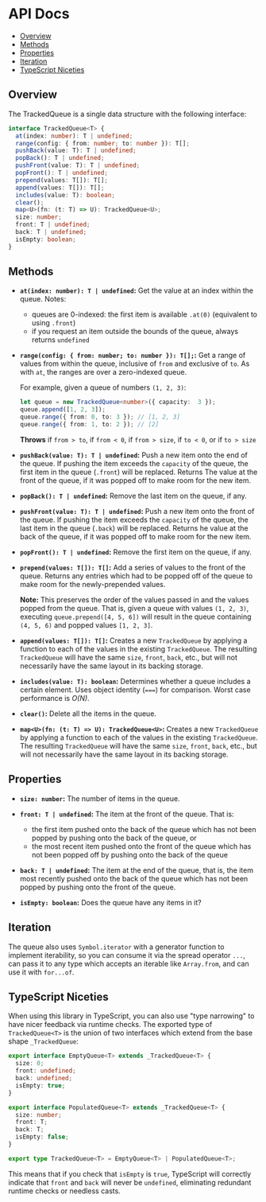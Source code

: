 # API Docs

- [Overview](#overview)
- [Methods](#methods)
- [Properties](#properties)
- [Iteration](#iteration)
- [TypeScript Niceties](#typescript-niceties)

## Overview

The TrackedQueue is a single data structure with the following interface:

```ts
interface TrackedQueue<T> {
  at(index: number): T | undefined;
  range(config: { from: number; to: number }): T[];
  pushBack(value: T): T | undefined;
  popBack(): T | undefined;
  pushFront(value: T): T | undefined;
  popFront(): T | undefined;
  prepend(values: T[]): T[];
  append(values: T[]): T[];
  includes(value: T): boolean;
  clear();
  map<U>(fn: (t: T) => U): TrackedQueue<U>;
  size: number;
  front: T | undefined;
  back: T | undefined;
  isEmpty: boolean;
}
```


## Methods

- **`at(index: number): T | undefined`:** Get the value at an index within the queue. Notes:

    - queues are 0-indexed: the first item is available `.at(0)` (equivalent to using `.front`)
    - if you request an item outside the bounds of the queue, always returns `undefined`

- **`range(config: { from: number; to: number }): T[];`:** Get a range of values from within the queue, inclusive of `from` and exclusive of `to`. As with `at`, the ranges are over a zero-indexed queue.

    For example, given a queue of numbers `(1, 2, 3)`:

    ```ts
    let queue = new TrackedQueue<number>({ capacity:  3 });
    queue.append([1, 2, 3]);
    queue.range({ from: 0, to: 3 }); // [1, 2, 3]
    queue.range({ from: 1, to: 2 }); // [2]
    ```

    **Throws** if `from > to`, if `from < 0`, if `from > size`, if `to < 0`, or if `to > size`

- **`pushBack(value: T): T | undefined`:** Push a new item onto the end of the queue. If pushing the item exceeds the `capacity` of the queue, the first item in the queue (`.front`) will be replaced. Returns The value at the front of the queue, if it was popped off to make room for the new item.


- **`popBack(): T | undefined`:** Remove the last item on the queue, if any.

- **`pushFront(value: T): T | undefined`:** Push a new item onto the front of the queue. If pushing the item exceeds the `capacity` of the queue, the last item in the queue (`.back`) will be replaced. Returns he value at the back of the queue, if it was popped off to make room for the new item.

- **`popFront(): T | undefined`:** Remove the first item on the queue, if any.

- **`prepend(values: T[]): T[]`:** Add a series of values to the front of the queue. Returns any entries which had to be popped off of the queue to make room for the newly-prepended values.

    **Note:** This preserves the order of the values passed in and the values popped from the queue. That is, given a queue with values `(1, 2, 3)`, executing `queue.prepend([4, 5, 6])` will result in the queue containing `(4, 5, 6)` and popped values `[1, 2, 3]`.

- **`append(values: T[]): T[]`:** Creates a new `TrackedQueue` by applying a function to each of the values in the existing `TrackedQueue`. The resulting `TrackedQueue` will have the same `size`, `front`, `back`, etc., but will not necessarily have the same layout in its backing storage.

- **`includes(value: T): boolean`:** Determines whether a queue includes a certain element. Uses object identity (`===`) for comparison. Worst case performance is *O(N)*.

- **`clear()`:** Delete all the items in the queue.

- **`map<U>(fn: (t: T) => U): TrackedQueue<U>`:** Creates a new `TrackedQueue` by applying a function to each of the values in the existing `TrackedQueue`. The resulting `TrackedQueue` will have the same `size`, `front`, `back`, etc., but will not necessarily have the same layout in its backing storage.


## Properties

- **`size: number`:** The number of items in the queue.

- **`front: T | undefined`:** The item at the front of the queue. That is:

    - the first item pushed onto the back of the queue which has not been popped by pushing onto the back of the queue, or
    - the most recent item pushed onto the front of the queue which has not been popped off by pushing onto the back of the queue

- **`back: T | undefined`:** The item at the end of the queue, that is, the item most recently pushed onto the back of the queue which has not been popped by pushing onto the front of the queue.

- **`isEmpty: boolean`:** Does the queue have any items in it?


## Iteration

The queue also uses `Symbol.iterator` with a generator function to implement iterability, so you can consume it via the spread operator `...`, can pass it to any type which accepts an iterable like `Array.from`, and can use it with `for...of`.


## TypeScript Niceties

When using this library in TypeScript, you can also use "type narrowing" to have nicer feedback via runtime checks. The exported type of `TrackedQueue<T>` is the union of two interfaces which extend from the base shape `_TrackedQueue`:

```ts
export interface EmptyQueue<T> extends _TrackedQueue<T> {
  size: 0;
  front: undefined;
  back: undefined;
  isEmpty: true;
}

export interface PopulatedQueue<T> extends _TrackedQueue<T> {
  size: number;
  front: T;
  back: T;
  isEmpty: false;
}

export type TrackedQueue<T> = EmptyQueue<T> | PopulatedQueue<T>;
```

This means that if you check that `isEmpty` is `true`, TypeScript will correctly indicate that `front` and `back` will never be `undefined`, eliminating redundant runtime checks or needless casts.
